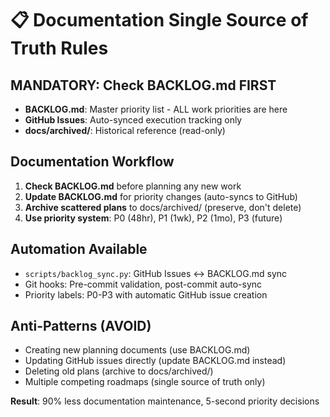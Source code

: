 # 📋 Documentation Single Source of Truth Rules

## MANDATORY: Check BACKLOG.md FIRST
- **BACKLOG.md**: Master priority list - ALL work priorities are here
- **GitHub Issues**: Auto-synced execution tracking only
- **docs/archived/**: Historical reference (read-only)

## Documentation Workflow
1. **Check BACKLOG.md** before planning any new work
2. **Update BACKLOG.md** for priority changes (auto-syncs to GitHub)
3. **Archive scattered plans** to docs/archived/ (preserve, don't delete)
4. **Use priority system**: P0 (48hr), P1 (1wk), P2 (1mo), P3 (future)

## Automation Available
- `scripts/backlog_sync.py`: GitHub Issues ↔ BACKLOG.md sync
- Git hooks: Pre-commit validation, post-commit auto-sync
- Priority labels: P0-P3 with automatic GitHub issue creation

## Anti-Patterns (AVOID)
- Creating new planning documents (use BACKLOG.md)
- Updating GitHub issues directly (update BACKLOG.md instead)
- Deleting old plans (archive to docs/archived/)
- Multiple competing roadmaps (single source of truth only)

**Result**: 90% less documentation maintenance, 5-second priority decisions